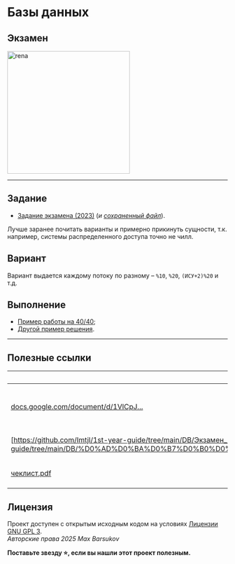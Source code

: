 # Базы данных

## Экзамен

<img alt="rena" src="https://github.com/maxbarsukov/itmo/blob/master/.docs/rena.gif" height="280">

---

## Задание

- [Задание экзамена (2023)](https://docs.google.com/document/d/1VlCpJtjxr4mZcazKUanbjqBC2RfhEM9D/edit?tab=t.0) (*и [сохраненный файл](./Экзамен.docx)*).

Лучше заранее почитать варианты и примерно прикинуть сущности, т.к. например, системы распределенного доступа точно не чилл.

## Вариант

Вариант выдается каждому потоку по разному – `%10`, `%20`, `(ИСУ+2)%20` и т.д.

## Выполнение

- [Пример работы на 40/40](https://miro.com/app/board/uXjVMmp3keg=/);
- [Другой пример решения](https://miro.com/app/board/uXjVM7mDWzg=/).

---

## Полезные ссылки

| Ссылка | Описание |
| --- | --- |
| [docs.google.com/document/d/1VlCpJ...](https://docs.google.com/document/d/1VlCpJtjxr4mZcazKUanbjqBC2RfhEM9D/edit?tab=t.0) | Полный текст задания и предметные области от [*@XVIIStarPlatinum*](https://github.com/XVIIStarPlatinum/) |
| [https://github.com/Imtjl/1st-year-guide/tree/main/DB/Экзамен_подготовка](https://github.com/Imtjl/1st-year-guide/tree/main/DB/%D0%AD%D0%BA%D0%B7%D0%B0%D0%BC%D0%B5%D0%BD_%D0%BF%D0%BE%D0%B4%D0%B3%D0%BE%D1%82%D0%BE%D0%B2%D0%BA%D0%B0) | Материалы для подготовки к экзамену |
| [чеклист.pdf](./чеклист.pdf) | Чеклист выполнения экзамена |

## Лицензия <a name="license"></a>

Проект доступен с открытым исходным кодом на условиях [Лицензии GNU GPL 3](https://opensource.org/license/gpl-3-0/). \
*Авторские права 2025 Max Barsukov*

**Поставьте звезду :star:, если вы нашли этот проект полезным.**

